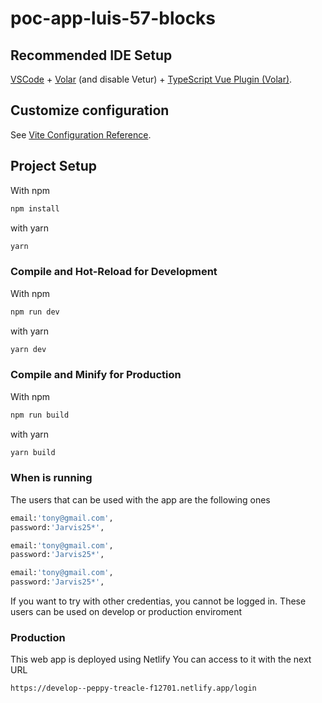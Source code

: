 # poc-app-luis-57-blocks


## Recommended IDE Setup

[VSCode](https://code.visualstudio.com/) + [Volar](https://marketplace.visualstudio.com/items?itemName=Vue.volar) (and disable Vetur) + [TypeScript Vue Plugin (Volar)](https://marketplace.visualstudio.com/items?itemName=Vue.vscode-typescript-vue-plugin).

## Customize configuration

See [Vite Configuration Reference](https://vitejs.dev/config/).

## Project Setup
With npm
```sh
npm install
```
with yarn
```sh
yarn
```

### Compile and Hot-Reload for Development
With npm
```sh
npm run dev
```
with yarn
```sh
yarn dev
```

### Compile and Minify for Production
With npm
```sh
npm run build
```
with yarn
```sh
yarn build
```
### When is running
The users that can be used with the app are the following ones
```sh
email:'tony@gmail.com', 
password:'Jarvis25*',
```
```sh
email:'tony@gmail.com', 
password:'Jarvis25*',
```
```sh
email:'tony@gmail.com', 
password:'Jarvis25*',
```
If you want to try with other credentias, you cannot be logged in.
These users can be used on develop or production enviroment

### Production
This web app is deployed using Netlify
You can access to it with the next URL
```sh
https://develop--peppy-treacle-f12701.netlify.app/login
```